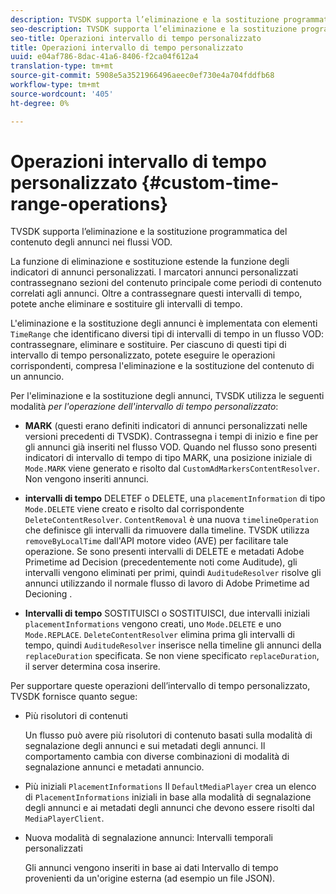 ```yaml
---
description: TVSDK supporta l’eliminazione e la sostituzione programmatica del contenuto degli annunci nei flussi VOD.
seo-description: TVSDK supporta l’eliminazione e la sostituzione programmatica del contenuto degli annunci nei flussi VOD.
seo-title: Operazioni intervallo di tempo personalizzato
title: Operazioni intervallo di tempo personalizzato
uuid: e04af786-8dac-41a6-8406-f2ca04f612a4
translation-type: tm+mt
source-git-commit: 5908e5a3521966496aeec0ef730e4a704fddfb68
workflow-type: tm+mt
source-wordcount: '405'
ht-degree: 0%

---
```



# Operazioni intervallo di tempo personalizzato {#custom-time-range-operations}

TVSDK supporta l’eliminazione e la sostituzione programmatica del contenuto degli annunci nei flussi VOD.

La funzione di eliminazione e sostituzione estende la funzione degli indicatori di annunci personalizzati. I marcatori annunci personalizzati contrassegnano sezioni del contenuto principale come periodi di contenuto correlati agli annunci. Oltre a contrassegnare questi intervalli di tempo, potete anche eliminare e sostituire gli intervalli di tempo.

L&#39;eliminazione e la sostituzione degli annunci è implementata con elementi `TimeRange` che identificano diversi tipi di intervalli di tempo in un flusso VOD: contrassegnare, eliminare e sostituire. Per ciascuno di questi tipi di intervallo di tempo personalizzato, potete eseguire le operazioni corrispondenti, compresa l&#39;eliminazione e la sostituzione del contenuto di un annuncio.

Per l&#39;eliminazione e la sostituzione degli annunci, TVSDK utilizza le seguenti modalità *per l&#39;operazione dell&#39;intervallo di tempo personalizzato*:

* **MARK**
(questi erano definiti indicatori di annunci personalizzati nelle versioni precedenti di TVSDK). Contrassegna i tempi di inizio e fine per gli annunci già inseriti nel flusso VOD. Quando nel flusso sono presenti indicatori di intervallo di tempo di tipo MARK, una posizione iniziale di 
`Mode.MARK` viene generato e risolto dal  `CustomAdMarkersContentResolver`. Non vengono inseriti annunci.

* **intervalli di tempo**
DELETEF o DELETE, una 
`placementInformation` di tipo  `Mode.DELETE` viene creato e risolto dal corrispondente  `DeleteContentResolver`. `ContentRemoval` è una nuova  `timelineOperation` che definisce gli intervalli da rimuovere dalla timeline. TVSDK utilizza `removeByLocalTime` dall&#39;API  motore video (AVE) per facilitare tale operazione. Se sono presenti intervalli di DELETE e  metadati Adobe Primetime ad Decision (precedentemente noti come Auditude), gli intervalli vengono eliminati per primi, quindi `AuditudeResolver` risolve gli annunci utilizzando il normale flusso di lavoro di Adobe Primetime ad Decioning .

* **Intervalli di tempo**
SOSTITUISCI o SOSTITUISCI, due intervalli iniziali 
`placementInformations` vengono creati, uno  `Mode.DELETE` e uno  `Mode.REPLACE`. `DeleteContentResolver` elimina prima gli intervalli di tempo, quindi `AuditudeResolver` inserisce nella timeline gli annunci della `replaceDuration` specificata. Se non viene specificato `replaceDuration`, il server determina cosa inserire.

Per supportare queste operazioni dell’intervallo di tempo personalizzato, TVSDK fornisce quanto segue:

* Più risolutori di contenuti

   Un flusso può avere più risolutori di contenuto basati sulla modalità di segnalazione degli annunci e sui metadati degli annunci. Il comportamento cambia con diverse combinazioni di modalità di segnalazione annunci e metadati annuncio.
* Più iniziali `PlacementInformations` Il `DefaultMediaPlayer` crea un elenco di `PlacementInformations` iniziali in base alla modalità di segnalazione degli annunci e ai metadati degli annunci che devono essere risolti dal `MediaPlayerClient`.

* Nuova modalità di segnalazione annunci: Intervalli temporali personalizzati

   Gli annunci vengono inseriti in base ai dati Intervallo di tempo provenienti da un&#39;origine esterna (ad esempio un file JSON).